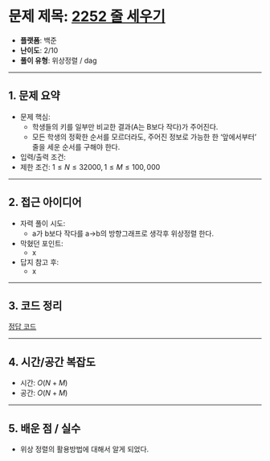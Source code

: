 # 문제 제목: [2252 줄 세우기](https://www.acmicpc.net/problem/2252)
- **플랫폼**: 백준
- **난이도**: 2/10
- **풀이 유형**: 위상정렬 / dag

---

## 1. 문제 요약
- 문제 핵심:
  - 학생들의 키를 일부만 비교한 결과(A는 B보다 작다)가 주어진다.
  - 모든 학생의 정확한 순서를 모르더라도, 주어진 정보로 가능한 한 ‘앞에서부터’ 줄을 세운 순서를 구해야 한다.
- 입력/출력 조건: 
- 제한 조건: $1\leq N \leq 32000, 1 \leq M \leq 100,000$

---

## 2. 접근 아이디어
- 자력 풀이 시도:
  - a가 b보다 작다를 a->b의 방향그래프로 생각후 위상정렬 한다.
- 막혔던 포인트:
  - x
- 답지 참고 후:
  - x

---

## 3. 코드 정리
[정답 코드](./answer.py)

---

## 4. 시간/공간 복잡도

* 시간: $O(N+M)$
* 공간: $O(N+M)$

---

## 5. 배운 점 / 실수

* 위상 정렬의 활용방법에 대해서 알게 되었다.
